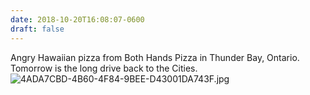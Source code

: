 ```yaml
---
date: 2018-10-20T16:08:07-0600
draft: false
---
```




Angry Hawaiian pizza from Both Hands Pizza in Thunder Bay, Ontario. Tomorrow is the long drive back to the Cities. ![4ADA7CBD-4B60-4F84-9BEE-D43001DA743F.jpg](http://ianwhitney.micro.blog/uploads/2018/a3b26ead3d.jpg)



